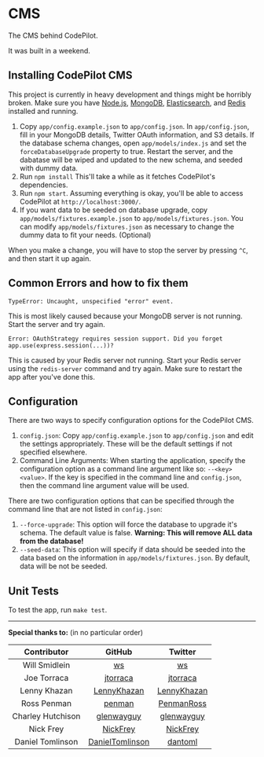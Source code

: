 CMS
===

The CMS behind CodePilot.

It was built in a weekend.

Installing CodePilot CMS
--------------------------------------
This project is currently in heavy development and things might be horribly broken.
Make sure you have [Node.js](http://nodejs.org/), [MongoDB](http://http://www.mongodb.org/), [Elasticsearch](http://www.elasticsearch.org/), and [Redis](http://redis.io/) installed and running.

1. Copy `app/config.example.json` to `app/config.json`. In `app/config.json`, fill in your MongoDB details, Twitter OAuth information, and S3 details. If the database schema changes, open `app/models/index.js` and set the `forceDatabaseUpgrade` property to true. Restart the server, and the dabatase will be wiped and updated to the new schema, and seeded with dummy data.
2. Run `npm install`
This'll take a while as it fetches CodePilot's dependencies.
3. Run `npm start`. Assuming everything is okay, you'll be able to access CodePilot at `http://localhost:3000/`.
4. If you want data to be seeded on database upgrade, copy `app/models/fixtures.example.json` to `app/models/fixtures.json`. You can modify `app/models/fixtures.json` as necessary to change the dummy data to fit your needs. (Optional)

When you make a change, you will have to stop the server by pressing `^C`, and then start it up again.

Common Errors and how to fix them
---------------------------------

`TypeError: Uncaught, unspecified "error" event.`

This is most likely caused because your MongoDB server is not running. Start the server and try again.

`Error: OAuthStrategy requires session support. Did you forget app.use(express.session(...))?`

This is caused by your Redis server not running. Start your Redis server using the `redis-server` command and try again. Make sure to restart the app after you've done this.

Configuration
-------------

There are two ways to specify configuration options for the CodePilot CMS.

1. `config.json`: Copy `app/config.example.json` to `app/config.json` and edit the settings appropriately. These will be the default settings if not specified elsewhere.
2. Command Line Arguments: When starting the application, specify the configuration option as a command line argument like so: `--<key> <value>`. If the key is specified in
the command line and `config.json`, then the command line argument value will be used.

There are two configuration options that can be specified through the command line that are not listed in `config.json`:

1. `--force-upgrade`: This option will force the database to upgrade it's schema. The default value is false. **Warning: This will remove ALL data from the database!**
2. `--seed-data`: This option will specify if data should be seeded into the data based on the information in `app/models/fixtures.json`. By default, data will be not be seeded.

Unit Tests
----------

To test the app, run `make test`.

---

**Special thanks to:** (in no particular order)

|    Contributor    |                         GitHub                        |                       Twitter                      |
|:-----------------:|:-----------------------------------------------------:|:--------------------------------------------------:|
|   Will Smidlein   |              [ws](https://github.com/ws)              |            [ws](https://twitter.com/ws)            |
|    Joe Torraca    |        [jtorraca](https://github.com/jtorraca)        |      [jtorraca](https://twitter.com/jtorraca)      |
|    Lenny Khazan   |     [LennyKhazan](https://github.com/LennyKhazan)     |   [LennyKhazan](https://twitter.com/LennyKhazan)   |
|    Ross Penman    |          [penman](https://github.com/penman)          |    [PenmanRoss](https://twitter.com/PenmanRoss)    |
| Charley Hutchison |      [glenwayguy](https://github.com/glenwayguy)      |    [glenwayguy](https://twitter.com/glenwayguy)    |
|     Nick Frey     |        [NickFrey](https://github.com/nickfrey)        |      [NickFrey](https://twitter.com/NickFrey)      |
| Daniel Tomlinson  | [DanielTomlinson](https://github.com/DanielTomlinson) |       [dantoml](https://twitter.com/dantoml)       |
